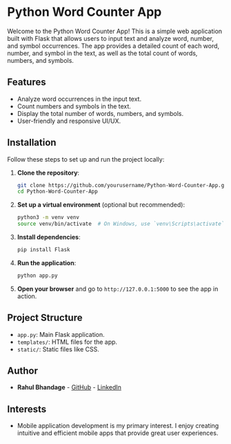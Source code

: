 # Python Word Counter App

Welcome to the Python Word Counter App! This is a simple web application built with Flask that allows users to input text and analyze word, number, and symbol occurrences. The app provides a detailed count of each word, number, and symbol in the text, as well as the total count of words, numbers, and symbols.

## Features

- Analyze word occurrences in the input text.
- Count numbers and symbols in the text.
- Display the total number of words, numbers, and symbols.
- User-friendly and responsive UI/UX.

## Installation

Follow these steps to set up and run the project locally:

1. **Clone the repository**:

    ```bash
    git clone https://github.com/yourusername/Python-Word-Counter-App.git
    cd Python-Word-Counter-App
    ```

2. **Set up a virtual environment** (optional but recommended):

    ```bash
    python3 -m venv venv
    source venv/bin/activate  # On Windows, use `venv\Scripts\activate`
    ```

3. **Install dependencies**:

    ```bash
    pip install Flask
    ```

4. **Run the application**:

    ```bash
    python app.py
    ```

5. **Open your browser** and go to `http://127.0.0.1:5000` to see the app in action.

## Project Structure

- `app.py`: Main Flask application.
- `templates/`: HTML files for the app.
- `static/`: Static files like CSS.

## Author

- **Rahul Bhandage** - [GitHub](https://github.com/Rahul-Bhandage) - [LinkedIn](https://www.linkedin.com/in/rahulbhandage)

## Interests

- Mobile application development is my primary interest. I enjoy creating intuitive and efficient mobile apps that provide great user experiences.

